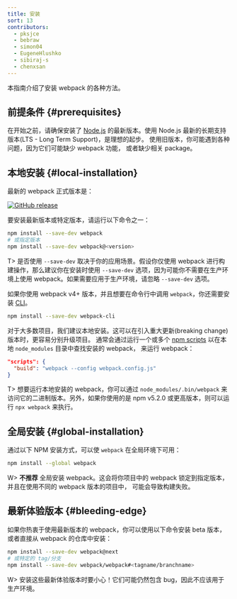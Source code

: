 ```yaml
---
title: 安装
sort: 13
contributors:
  - pksjce
  - bebraw
  - simon04
  - EugeneHlushko
  - sibiraj-s
  - chenxsan
---
```


本指南介绍了安装 webpack 的各种方法。

## 前提条件 {#prerequisites}

在开始之前，请确保安装了 [Node.js](https://nodejs.org/en/) 的最新版本。使用 Node.js 最新的长期支持版本(LTS - Long Term Support)，是理想的起步。
使用旧版本，你可能遇到各种问题，因为它们可能缺少 webpack 功能，
或者缺少相关 package。

## 本地安装 {#local-installation}

最新的 webpack 正式版本是：

[![GitHub release](https://img.shields.io/npm/v/webpack.svg?label=webpack&style=flat-square&maxAge=3600)](https://github.com/webpack/webpack/releases)

要安装最新版本或特定版本，请运行以下命令之一：

```bash
npm install --save-dev webpack
# 或指定版本
npm install --save-dev webpack@<version>
```

T> 是否使用 `--save-dev` 取决于你的应用场景。假设你仅使用 webpack 进行构建操作，那么建议你在安装时使用 `--save-dev` 选项，因为可能你不需要在生产环境上使用 webpack。如果需要应用于生产环境，请忽略 `--save-dev` 选项。

如果你使用 webpack v4+ 版本，并且想要在命令行中调用 `webpack`，你还需要安装 [CLI](/api/cli/)。

```bash
npm install --save-dev webpack-cli
```

对于大多数项目，我们建议本地安装。这可以在引入重大更新(breaking change)版本时，更容易分别升级项目。
通常会通过运行一个或多个 [npm scripts](https://docs.npmjs.com/misc/scripts) 以在本地 `node_modules` 目录中查找安装的 webpack，
来运行 webpack：

```json
"scripts": {
  "build": "webpack --config webpack.config.js"
}
```

T> 想要运行本地安装的 webpack，你可以通过 `node_modules/.bin/webpack` 来访问它的二进制版本。另外，如果你使用的是 npm v5.2.0 或更高版本，则可以运行 `npx webpack` 来执行。

## 全局安装 {#global-installation}

通过以下 NPM 安装方式，可以使 `webpack` 在全局环境下可用：

```bash
npm install --global webpack
```

W> **不推荐** 全局安装 webpack。这会将你项目中的 webpack 锁定到指定版本，并且在使用不同的 webpack 版本的项目中，
可能会导致构建失败。

## 最新体验版本 {#bleeding-edge}

如果你热衷于使用最新版本的 webpack，你可以使用以下命令安装 beta 版本，
或者直接从 webpack 的仓库中安装：

```bash
npm install --save-dev webpack@next
# 或特定的 tag/分支
npm install --save-dev webpack/webpack#<tagname/branchname>
```

W> 安装这些最新体验版本时要小心！它们可能仍然包含 bug，因此不应该用于生产环境。
